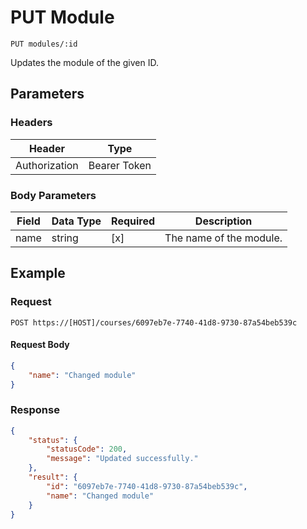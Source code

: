 # PUT Module

    PUT modules/:id
    
Updates the module of the given ID.

## Parameters

### Headers
Header | Type
--- | ---
Authorization | Bearer Token

### Body Parameters

Field | Data Type | Required | Description
--- | --- | --- | ---
name | string | [x] | The name of the module.

## Example
### Request

    POST https://[HOST]/courses/6097eb7e-7740-41d8-9730-87a54beb539c

#### Request Body    
```json
{
    "name": "Changed module"
}
```

### Response
``` json
{
    "status": {
        "statusCode": 200,
        "message": "Updated successfully."
    },
    "result": {
        "id": "6097eb7e-7740-41d8-9730-87a54beb539c",
        "name": "Changed module"
    }
}
```
